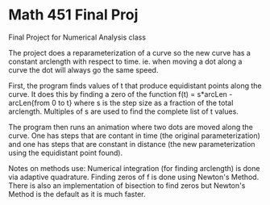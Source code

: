 # Math 451 Final Proj
Final Project for Numerical Analysis class

The project does a reparameterization of a curve so the new curve has a constant arclength with respect to time.
ie. when moving a dot along a curve the dot will always go the same speed.

First, the program finds values of t that produce equidistant points along the curve. 
It does this by finding a zero of the function f(t) = s*arcLen - arcLen{from 0 to t} where s is the step size as a fraction of the total arclength. Multiples of s are used to find the complete list of t values.

The program then runs an animation where two dots are moved along the curve. One has steps that are contant in time (the original parameterization) and one has steps that are constant in distance (the new parameterization using the equidistant point found).

Notes on methods use:
Numerical integration (for finding arclength) is done via adaptive quadrature.
Finding zeros of f is done using Newton's Method.
  There is also an implementation of bisection to find zeros but Newton's Method is the default as it is much faster.
